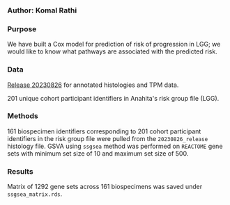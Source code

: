 ### Author: Komal Rathi

### Purpose

We have built a Cox model for prediction of risk of progression in LGG; we would like to know what pathways are associated with the predicted risk.

### Data

[Release 20230826](https://cavatica.sbgenomics.com/u/d3b-bixu-ops/monthly-release-data/files/#q?path=20230826_release) for annotated histologies and TPM data.

201 unique cohort participant identifiers in Anahita's risk group file (LGG). 

### Methods

161 biospecimen identifiers corresponding to 201 cohort participant identifiers in the risk group file were pulled from the `20230826_release` histology file. GSVA using `ssgsea` method was performed on `REACTOME` gene sets with minimum set size of 10 and maximum set size of 500.

### Results

Matrix of 1292 gene sets across 161 biospecimens was saved under `ssgsea_matrix.rds`.
